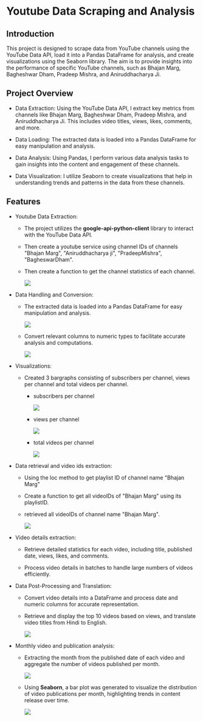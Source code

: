 # Youtube Data Scraping and Analysis

## Introduction

This project is designed to scrape data from YouTube channels using the YouTube Data API, load it into a Pandas DataFrame for analysis, and create visualizations using the Seaborn library. The aim is to provide insights into the performance of specific YouTube channels, such as Bhajan Marg, Bagheshwar Dham, Pradeep Mishra, and Aniruddhacharya Ji.

## Project Overview

 - Data Extraction: Using the YouTube Data API, I extract key metrics from channels like Bhajan 
   Marg, Bagheshwar Dham, Pradeep Mishra, and Aniruddhacharya Ji. This includes video titles, 
   views, likes, comments, and more.

 - Data Loading: The extracted data is loaded into a Pandas DataFrame for easy manipulation and 
   analysis.

 - Data Analysis: Using Pandas, I perform various data analysis tasks to gain insights into the 
   content and engagement of these channels.

 - Data Visualization: I utilize Seaborn to create visualizations that help in understanding 
   trends and patterns in the data from these channels.

## Features

- Youtube Data Extraction:
  
     - The project utilizes the **google-api-python-client** library to interact with the 
       YouTube Data API.
     - Then create a youtube service using channel IDs of channels "Bhajan Marg", 
       "Aniruddhacharya ji", "PradeepMishra", "BagheswarDham".
     - Then create a function to get the channel statistics of each channel.

       ![](channel_statistics_image.png)

- Data Handling and Conversion:

     - The extracted data is loaded into a Pandas DataFrame for easy manipulation and analysis.
       
       ![](channel_data_image.png)
       
     - Convert relevant columns to numeric types to facilitate accurate analysis and computations.
       
       ![](datatypes_image.png)

- Visualizations:

     - Created 3 bargraphs consisting of subscribers per channel, views per channel and total videos per channel.

         - subscribers per channel
           
            ![](subscribers_barplot.png)
           
         - views per channel
           
            ![](views_barplot.png)
           
         - total videos per channel
           
            ![](videos_image.png)

- Data retrieval and video ids extraction:
  
     - Using the loc method to get playlist ID of channel name "Bhajan Marg"

     - Create a function to get all videoIDs of "Bhajan Marg" using its playlistID.
 
     - retrieved all videoIDs of channel name "Bhajan Marg".

       ![](video_id_image.png)

- Video details extraction:

     - Retrieve detailed statistics for each video, including title, published date, views, likes, and comments.
       
     - Process video details in batches to handle large numbers of videos efficiently.

- Data Post-Processing and Translation:

     - Convert video details into a DataFrame and process date and numeric columns for accurate representation.

     - Retrieve and display the top 10 videos based on views, and translate video titles from Hindi to English.

       ![](top10_video_image.png)

- Monthly video and publication analysis:

     - Extracting the month from the published date of each video and aggregate the number of videos published per month.

       ![](video_permonth_image.png)

     - Using **Seaborn**, a bar plot was generated to visualize the distribution of video publications per month, highlighting trends in content release over time.

       ![](video_permonth_barplot.png)

       

                 

       
  
  
